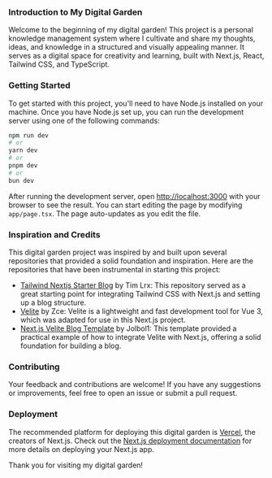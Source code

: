 ### Introduction to My Digital Garden

Welcome to the beginning of my digital garden! This project is a personal knowledge management system where I cultivate and share my thoughts, ideas, and knowledge in a structured and visually appealing manner. It serves as a digital space for creativity and learning, built with Next.js, React, Tailwind CSS, and TypeScript.

### Getting Started

To get started with this project, you'll need to have Node.js installed on your machine. Once you have Node.js set up, you can run the development server using one of the following commands:

```bash
npm run dev
# or
yarn dev
# or
pnpm dev
# or
bun dev
```

After running the development server, open [http://localhost:3000](http://localhost:3000) with your browser to see the result. You can start editing the page by modifying `app/page.tsx`. The page auto-updates as you edit the file.

### Inspiration and Credits

This digital garden project was inspired by and built upon several repositories that provided a solid foundation and inspiration. Here are the repositories that have been instrumental in starting this project:

- [Tailwind Nextjs Starter Blog](https://github.com/timlrx/tailwind-nextjs-starter-blog) by Tim Lrx: This repository served as a great starting point for integrating Tailwind CSS with Next.js and setting up a blog structure.
- [Velite](https://github.com/zce/velite) by Zce: Velite is a lightweight and fast development tool for Vue 3, which was adapted for use in this Next.js project.
- [Next.js Velite Blog Template](https://github.com/jolbol1/nextjs-velite-blog-template) by Jolbol1: This template provided a practical example of how to integrate Velite with Next.js, offering a solid foundation for building a blog.

### Contributing

Your feedback and contributions are welcome! If you have any suggestions or improvements, feel free to open an issue or submit a pull request.

### Deployment

The recommended platform for deploying this digital garden is [Vercel](https://vercel.com/new?utm_medium=default-template&filter=next.js&utm_source=create-next-app&utm_campaign=create-next-app-readme), the creators of Next.js. Check out the [Next.js deployment documentation](https://nextjs.org/docs/deployment) for more details on deploying your Next.js app.

Thank you for visiting my digital garden!
